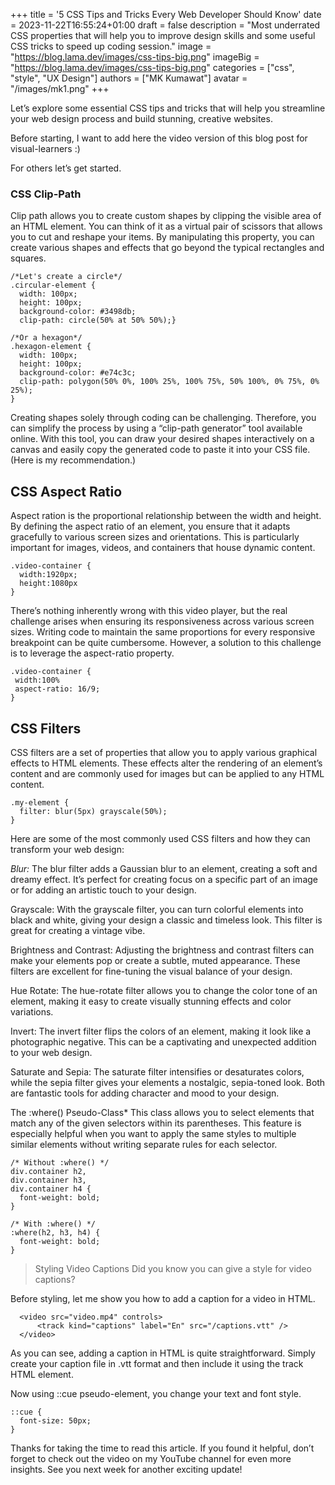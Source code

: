 +++
title = '5 CSS Tips and Tricks Every Web Developer Should Know'
date = 2023-11-22T16:55:24+01:00
draft = false
description = "Most underrated CSS properties that will help you to improve design skills and some useful CSS tricks to speed up coding session."
image = "https://blog.lama.dev/images/css-tips-big.png"
imageBig = "https://blog.lama.dev/images/css-tips-big.png"
categories = ["css", "style", "UX Design"]
authors = ["MK Kumawat"]
avatar = "/images/mk1.png"
+++

 
 Let’s explore some essential CSS tips and tricks that will help you streamline your web design process and build stunning, creative websites.

 Before starting, I want to add here the video version of this blog post for visual-learners :)

 For others let’s get started.

 ### CSS Clip-Path

 Clip path allows you to create custom shapes by clipping the visible area of an HTML element. You can think of it as a virtual pair of scissors that allows you to cut and reshape your items. By manipulating this property, you can create various shapes and effects that go beyond the typical rectangles and squares.


```
/*Let's create a circle*/
.circular-element {
  width: 100px;
  height: 100px;
  background-color: #3498db;
  clip-path: circle(50% at 50% 50%);}
```
 
```
/*Or a hexagon*/
.hexagon-element {
  width: 100px;
  height: 100px;
  background-color: #e74c3c;
  clip-path: polygon(50% 0%, 100% 25%, 100% 75%, 50% 100%, 0% 75%, 0% 25%);
}
```
Creating shapes solely through coding can be challenging. Therefore, you can simplify the process by using a “clip-path generator” tool available online. With this tool, you can draw your desired shapes interactively on a canvas and easily copy the generated code to paste it into your CSS file. (Here is my recommendation.)

## CSS Aspect Ratio

Aspect ration is the proportional relationship between the width and height. By defining the aspect ratio of an element, you ensure that it adapts gracefully to various screen sizes and orientations. This is particularly important for images, videos, and containers that house dynamic content.

```
.video-container {
  width:1920px;
  height:1080px
}
```

There’s nothing inherently wrong with this video player, but the real challenge arises when ensuring its responsiveness across various screen sizes. Writing code to maintain the same proportions for every responsive breakpoint can be quite cumbersome. However, a solution to this challenge is to leverage the aspect-ratio property.

```
.video-container {
 width:100%
 aspect-ratio: 16/9;
}
```
## CSS Filters

CSS filters are a set of properties that allow you to apply various graphical effects to HTML elements. These effects alter the rendering of an element’s content and are commonly used for images but can be applied to any HTML content.

```
.my-element {
  filter: blur(5px) grayscale(50%);
}
```
Here are some of the most commonly used CSS filters and how they can transform your web design:

<em>Blur:</em> 
The blur filter adds a Gaussian blur to an element, creating a soft and dreamy effect. It’s perfect for creating focus on a specific part of an image or for adding an artistic touch to your design.

 Grayscale: With the grayscale filter, you can turn colorful elements into black and white, giving your design a classic and timeless look. This filter is great for creating a vintage vibe.

Brightness and Contrast: Adjusting the brightness and contrast filters can make your elements pop or create a subtle, muted appearance. These filters are excellent for fine-tuning the visual balance of your design.

Hue Rotate: The hue-rotate filter allows you to change the color tone of an element, making it easy to create visually stunning effects and color variations.

Invert: The invert filter flips the colors of an element, making it look like a photographic negative. This can be a captivating and unexpected addition to your web design.

Saturate and Sepia: The saturate filter intensifies or desaturates colors, while the sepia filter gives your elements a nostalgic, sepia-toned look. Both are fantastic tools for adding character and mood to your design.

The :where() Pseudo-Class*
This class allows you to select elements that match any of the given selectors within its parentheses. This feature is especially helpful when you want to apply the same styles to multiple similar elements without writing separate rules for each selector.

```
/* Without :where() */
div.container h2,
div.container h3,
div.container h4 {
  font-weight: bold;
}
```

```
/* With :where() */
:where(h2, h3, h4) {
  font-weight: bold;
}
```
 > Styling Video Captions
Did you know you can give a style for video captions?

Before styling, let me show you how to add a caption for a video in HTML.


```
  <video src="video.mp4" controls>
      <track kind="captions" label="En" src="/captions.vtt" />
  </video>
  ```
As you can see, adding a caption in HTML is quite straightforward. Simply create your caption file in .vtt format and then include it using the track HTML element.

Now using ::cue pseudo-element, you change your text and font style.

```
::cue {
  font-size: 50px;
}
```
Thanks for taking the time to read this article. If you found it helpful, don’t forget to check out the video on my YouTube channel for even more insights. See you next week for another exciting update!